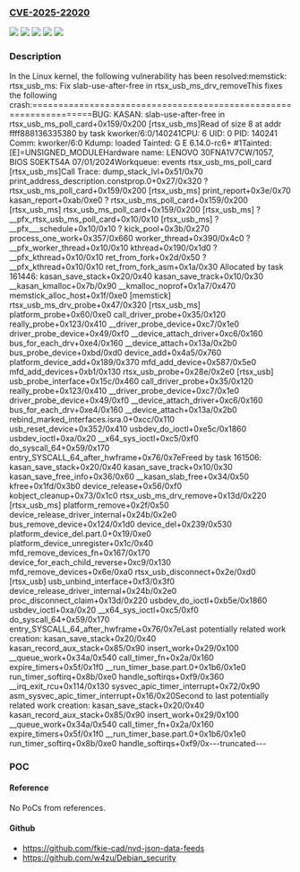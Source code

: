 ### [CVE-2025-22020](https://cve.mitre.org/cgi-bin/cvename.cgi?name=CVE-2025-22020)
![](https://img.shields.io/static/v1?label=Product&message=Linux&color=blue)
![](https://img.shields.io/static/v1?label=Version&message=&color=brightgreen)
![](https://img.shields.io/static/v1?label=Version&message=5.0%20&color=brightgreen)
![](https://img.shields.io/static/v1?label=Version&message=6827ca573c03385439fdfc8b512d556dc7c54fc9%20&color=brightgreen)
![](https://img.shields.io/static/v1?label=Vulnerability&message=n%2Fa&color=blue)

### Description

In the Linux kernel, the following vulnerability has been resolved:memstick: rtsx_usb_ms: Fix slab-use-after-free in rtsx_usb_ms_drv_removeThis fixes the following crash:==================================================================BUG: KASAN: slab-use-after-free in rtsx_usb_ms_poll_card+0x159/0x200 [rtsx_usb_ms]Read of size 8 at addr ffff888136335380 by task kworker/6:0/140241CPU: 6 UID: 0 PID: 140241 Comm: kworker/6:0 Kdump: loaded Tainted: G            E      6.14.0-rc6+ #1Tainted: [E]=UNSIGNED_MODULEHardware name: LENOVO 30FNA1V7CW/1057, BIOS S0EKT54A 07/01/2024Workqueue: events rtsx_usb_ms_poll_card [rtsx_usb_ms]Call Trace: <TASK> dump_stack_lvl+0x51/0x70 print_address_description.constprop.0+0x27/0x320 ? rtsx_usb_ms_poll_card+0x159/0x200 [rtsx_usb_ms] print_report+0x3e/0x70 kasan_report+0xab/0xe0 ? rtsx_usb_ms_poll_card+0x159/0x200 [rtsx_usb_ms] rtsx_usb_ms_poll_card+0x159/0x200 [rtsx_usb_ms] ? __pfx_rtsx_usb_ms_poll_card+0x10/0x10 [rtsx_usb_ms] ? __pfx___schedule+0x10/0x10 ? kick_pool+0x3b/0x270 process_one_work+0x357/0x660 worker_thread+0x390/0x4c0 ? __pfx_worker_thread+0x10/0x10 kthread+0x190/0x1d0 ? __pfx_kthread+0x10/0x10 ret_from_fork+0x2d/0x50 ? __pfx_kthread+0x10/0x10 ret_from_fork_asm+0x1a/0x30 </TASK>Allocated by task 161446: kasan_save_stack+0x20/0x40 kasan_save_track+0x10/0x30 __kasan_kmalloc+0x7b/0x90 __kmalloc_noprof+0x1a7/0x470 memstick_alloc_host+0x1f/0xe0 [memstick] rtsx_usb_ms_drv_probe+0x47/0x320 [rtsx_usb_ms] platform_probe+0x60/0xe0 call_driver_probe+0x35/0x120 really_probe+0x123/0x410 __driver_probe_device+0xc7/0x1e0 driver_probe_device+0x49/0xf0 __device_attach_driver+0xc6/0x160 bus_for_each_drv+0xe4/0x160 __device_attach+0x13a/0x2b0 bus_probe_device+0xbd/0xd0 device_add+0x4a5/0x760 platform_device_add+0x189/0x370 mfd_add_device+0x587/0x5e0 mfd_add_devices+0xb1/0x130 rtsx_usb_probe+0x28e/0x2e0 [rtsx_usb] usb_probe_interface+0x15c/0x460 call_driver_probe+0x35/0x120 really_probe+0x123/0x410 __driver_probe_device+0xc7/0x1e0 driver_probe_device+0x49/0xf0 __device_attach_driver+0xc6/0x160 bus_for_each_drv+0xe4/0x160 __device_attach+0x13a/0x2b0 rebind_marked_interfaces.isra.0+0xcc/0x110 usb_reset_device+0x352/0x410 usbdev_do_ioctl+0xe5c/0x1860 usbdev_ioctl+0xa/0x20 __x64_sys_ioctl+0xc5/0xf0 do_syscall_64+0x59/0x170 entry_SYSCALL_64_after_hwframe+0x76/0x7eFreed by task 161506: kasan_save_stack+0x20/0x40 kasan_save_track+0x10/0x30 kasan_save_free_info+0x36/0x60 __kasan_slab_free+0x34/0x50 kfree+0x1fd/0x3b0 device_release+0x56/0xf0 kobject_cleanup+0x73/0x1c0 rtsx_usb_ms_drv_remove+0x13d/0x220 [rtsx_usb_ms] platform_remove+0x2f/0x50 device_release_driver_internal+0x24b/0x2e0 bus_remove_device+0x124/0x1d0 device_del+0x239/0x530 platform_device_del.part.0+0x19/0xe0 platform_device_unregister+0x1c/0x40 mfd_remove_devices_fn+0x167/0x170 device_for_each_child_reverse+0xc9/0x130 mfd_remove_devices+0x6e/0xa0 rtsx_usb_disconnect+0x2e/0xd0 [rtsx_usb] usb_unbind_interface+0xf3/0x3f0 device_release_driver_internal+0x24b/0x2e0 proc_disconnect_claim+0x13d/0x220 usbdev_do_ioctl+0xb5e/0x1860 usbdev_ioctl+0xa/0x20 __x64_sys_ioctl+0xc5/0xf0 do_syscall_64+0x59/0x170 entry_SYSCALL_64_after_hwframe+0x76/0x7eLast potentially related work creation: kasan_save_stack+0x20/0x40 kasan_record_aux_stack+0x85/0x90 insert_work+0x29/0x100 __queue_work+0x34a/0x540 call_timer_fn+0x2a/0x160 expire_timers+0x5f/0x1f0 __run_timer_base.part.0+0x1b6/0x1e0 run_timer_softirq+0x8b/0xe0 handle_softirqs+0xf9/0x360 __irq_exit_rcu+0x114/0x130 sysvec_apic_timer_interrupt+0x72/0x90 asm_sysvec_apic_timer_interrupt+0x16/0x20Second to last potentially related work creation: kasan_save_stack+0x20/0x40 kasan_record_aux_stack+0x85/0x90 insert_work+0x29/0x100 __queue_work+0x34a/0x540 call_timer_fn+0x2a/0x160 expire_timers+0x5f/0x1f0 __run_timer_base.part.0+0x1b6/0x1e0 run_timer_softirq+0x8b/0xe0 handle_softirqs+0xf9/0x---truncated---

### POC

#### Reference
No PoCs from references.

#### Github
- https://github.com/fkie-cad/nvd-json-data-feeds
- https://github.com/w4zu/Debian_security


